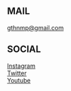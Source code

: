 ## MAIL

[gthnmp@gmail.com](mailto:gthnmp@gmail.com)  

## SOCIAL
[Instagram](https://www.instagram.com/gthnmp)  
[Twitter](https://twitter.com/viograce_)  
[Youtube](https://www.youtube.com/@veroxida/)
